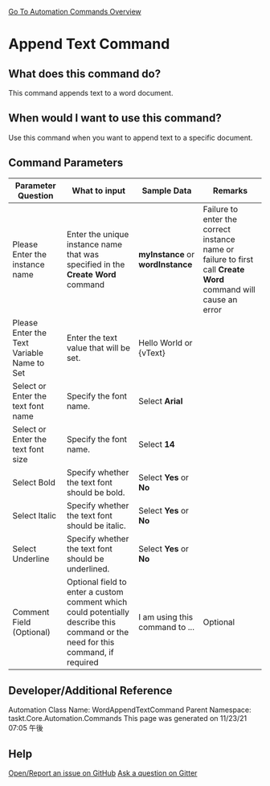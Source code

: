 <!--TITLE: Append Text Command -->
<!-- SUBTITLE: a command in the Word Commands group. -->
[Go To Automation Commands Overview](/automation-commands.md)


# Append Text Command


## What does this command do?
This command appends text to a word document.


## When would I want to use this command?
Use this command when you want to append text to a specific document.


## Command Parameters
| Parameter Question   	| What to input  	|  Sample Data 	| Remarks  	|
| ---                    | ---               | ---           | ---       |
|Please Enter the instance name|Enter the unique instance name that was specified in the **Create Word** command|**myInstance** or **wordInstance**|Failure to enter the correct instance name or failure to first call **Create Word** command will cause an error|
|Please Enter the Text Variable Name to Set|Enter the text value that will be set.|Hello World or {vText}||
|Select or Enter the text font name|Specify the font name.|Select **Arial**||
|Select or Enter the text font size|Specify the font name.|Select **14**||
|Select Bold|Specify whether the text font should be bold.|Select **Yes** or **No**||
|Select Italic|Specify whether the text font should be italic.|Select **Yes** or **No**||
|Select Underline|Specify whether the text font should be underlined.|Select **Yes** or **No**||
|Comment Field (Optional)|Optional field to enter a custom comment which could potentially describe this command or the need for this command, if required|I am using this command to ...|Optional|


















## Developer/Additional Reference
Automation Class Name: WordAppendTextCommand
Parent Namespace: taskt.Core.Automation.Commands
This page was generated on 11/23/21 07:05 午後


## Help
[Open/Report an issue on GitHub](https://github.com/saucepleez/taskt/issues/new)
[Ask a question on Gitter](https://gitter.im/taskt-rpa/Lobby)
